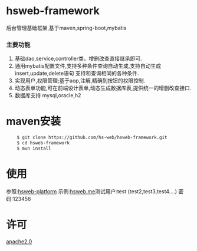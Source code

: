 # hsweb-framework 
后台管理基础框架,基于maven,spring-boot,mybatis

### 主要功能
1. 基础dao,service,controller类，增删改查直接继承即可.
2. 通用mybatis配置文件,支持多种条件查询自动生成,支持自动生成insert,update,delete语句 支持和查询相同的各种条件.
3. 实现用户,权限管理;基于aop,注解,精确到按钮的权限控制.
4. 动态表单功能,可在前端设计表单,动态生成数据库表,提供统一的增删改查接口.
5. 数据库支持 mysql,oracle,h2

# maven安装
```bash
    $ git clone https://github.com/hs-web/hsweb-framework.git
    $ cd hsweb-framework
    $ mvn install
```

# 使用
参照:[hsweb-platform](https://github.com/hs-web/hsweb-platform)
示例:[hsweb.me](http://hsweb.me)测试用户:test (test2,test3,test4....) 密码:123456 

# 许可

[apache2.0](http://www.apache.org/licenses/LICENSE-2.0.html)
